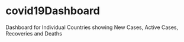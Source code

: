 # covid19Dashboard
Dashboard for Individual Countries showing New Cases, Active Cases, Recoveries and Deaths
